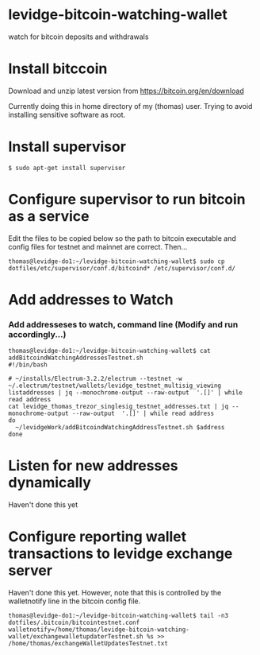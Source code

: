 # levidge-bitcoin-watching-wallet
watch for bitcoin deposits and withdrawals

# Install bitccoin

Download and unzip latest version from https://bitcoin.org/en/download

Currently doing this in home directory of my (thomas) user. Trying to avoid installing sensitive software as root.

# Install supervisor

	$ sudo apt-get install supervisor
	
# Configure supervisor to run bitcoin as a service

Edit the files to be copied below so the path to bitcoin executable and config files for testnet and mainnet are correct. Then...


	thomas@levidge-do1:~/levidge-bitcoin-watching-wallet$ sudo cp dotfiles/etc/supervisor/conf.d/bitcoind* /etc/supervisor/conf.d/

# Add addresses to Watch

### Add addresseses to watch, command line (Modify and run accordingly...)
	thomas@levidge-do1:~/levidge-bitcoin-watching-wallet$ cat addBitcoindWatchingAddressesTestnet.sh 
	#!/bin/bash
	
	# ~/installs/Electrum-3.2.2/electrum --testnet -w ~/.electrum/testnet/wallets/levidge_testnet_multisig_viewing 	listaddresses | jq --monochrome-output --raw-output  '.[]' | while read address
	cat levidge_thomas_trezor_singlesig_testnet_addresses.txt | jq --monochrome-output --raw-output  '.[]' | while read address
	do
	  ~/levidgeWork/addBitcoindWatchingAddressTestnet.sh $address  
	done

# Listen for new addresses dynamically

Haven't done this yet

# Configure reporting wallet transactions to levidge exchange server

Haven't done this yet. However, note that this is controlled by the walletnotify line in the bitcoin config file. 

	thomas@levidge-do1:~/levidge-bitcoin-watching-wallet$ tail -n3 dotfiles/.bitcoin/bitcointestnet.conf 
	walletnotify=/home/thomas/levidge-bitcoin-watching-wallet/exchangewalletupdaterTestnet.sh %s >> /home/thomas/exchangeWalletUpdatesTestnet.txt
	
	
